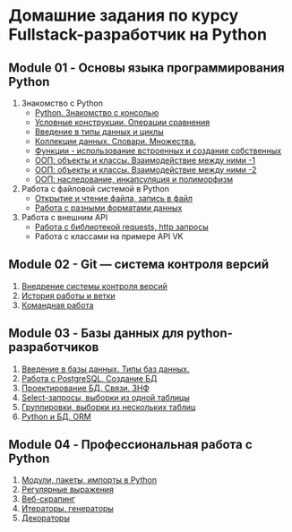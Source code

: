 Домашние задания по курсу Fullstack-разработчик на Python
=========================================================

Module 01 - Основы языка программирования Python
------------------------------------------------
1. Знакомство с Python
    + [Python. Знакомство с консолью](Module01-Basic_Python/01-Intro/README.md)
    + [Условные конструкции. Операции сравнения](Module01-Basic_Python/02-If-else)
    + [Введение в типы данных и циклы](Module01-Basic_Python/03-ForWhile)
    + [Коллекции данных. Словари. Множества.](Module01-Basic_Python/04-List_Dictionary_Set)
    + [Функции - использование встроенных и создание собственных](Module01-Basic_Python/05-Functions)
    + [ООП: объекты и классы. Взаимодействие между ними -1](Module01-Basic_Python/06-OOP-1)
    + [ООП: объекты и классы. Взаимодействие между ними -2](Module01-Basic_Python/06-OOP-2)
    + [ООП: наследование, инкапсуляция и полиморфизм](Module01-Basic_Python/06-OOP_polimorfism)
2. Работа с файловой системой в Python
    + [Открытие и чтение файла, запись в файл](Module01-Basic_Python/07-Files)
    + [Работа с разными форматами данных](Module01-Basic_Python/08-Files_JSON_XML)
3. Работа с внешним API
    + [Работа с библиотекой requests, http запросы](Module01-Basic_Python/09-requests)
    + Работа с классами на примере API VK


Module 02 - Git — система контроля версий
-----------------------------------------
1. [Внедрение системы контроля версий](Module02-Git/01-Intro)
2. [История работы и ветки](Module02-Git/02-History_and_Branch)
3. [Командная работа](Module02-Git/03-Team_work)

Module 03 - Базы данных для python-разработчиков
------------------------------------------------

1. [Введение в базы данных. Типы баз данных.]()
2. [Работа с PostgreSQL. Создание БД]()
3. [Проектирование БД. Связи. 3НФ]()
4. [Select-запросы, выборки из одной таблицы]()
5. [Группировки, выборки из нескольких таблиц]()
6. [Python и БД. ORM]()

Module 04 - Профессиональная работа с Python
--------------------------------------------
1. [Модули, пакеты, импорты в Python](Module04-Pro_Python/01-Module_package)
2. [Регулярные выражения](Module04-Pro_Python/02-RegEx)
3. [Веб-скрапинг](Module04-Pro_Python/03_web_scrapping)
4. [Итераторы, генераторы](Module04-Pro_Python/04-Iterators_generators)
5. [Декораторы](Module04-Pro_Python/05-Decorators)
